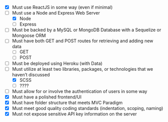 -  [x] Must use ReactJS in some way (even if minimal)
-  [ ] Must use a Node and Express Web Server
   -  [x] Node
   -  [ ] Express
-  [ ] Must be backed by a MySQL or MongoDB Database with a Sequelize or Mongoose ORM
-  [ ] Must have both GET and POST routes for retrieving and adding new data
   -  [ ] GET
   -  [ ] POST
-  [ ] Must be deployed using Heroku (with Data)
-  [ ] Must utilize at least two libraries, packages, or technologies that we haven’t discussed
   -  [x] SCSS
   -  [ ] ????
-  [ ] Must allow for or involve the authentication of users in some way
-  [x] Must have a polished frontend/UI
-  [x] Must have folder structure that meets MVC Paradigm
-  [x] Must meet good quality coding standards (indentation, scoping, naming)
-  [x] Must not expose sensitive API key information on the server
